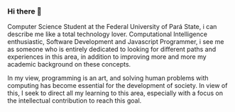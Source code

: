 ### Hi there 👋

Computer Science Student at the Federal University of Pará State, i can describe me like a total technology lover. Computational Intelligence enthusiastic, Software Development and Javascript Programmer, i see me as someone who is entirely dedicated to looking for different paths and experiences in this area, in addition to improving more and more my academic background on these concepts.

In my view, programming is an art, and solving human problems with computing has become essential for the development of society. In view of this, I seek to direct all my learning to this area, especially with a focus on the intellectual contribution to reach this goal.
